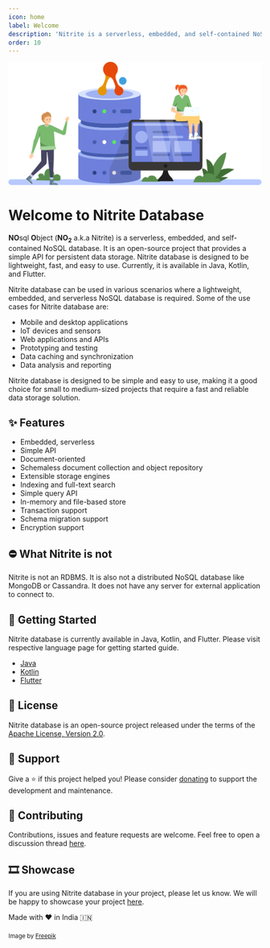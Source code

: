 ```yaml
---
icon: home
label: Welcome
description: 'Nitrite is a serverless, embedded, and self-contained NoSQL database. It is an open-source project that provides a simple API for persistent data storage. Nitrite database is designed to be lightweight, fast, and easy to use.' 
order: 10
---
```


![](assets/banner.svg)

# Welcome to Nitrite Database

**NO**sql **O**bject (**NO<sub>2</sub>** a.k.a Nitrite) is a serverless, embedded, and self-contained NoSQL database. It is an open-source project that provides a simple API for persistent data storage. Nitrite database is designed to be lightweight, fast, and easy to use. Currently, it is available in Java, Kotlin, and Flutter.

Nitrite database can be used in various scenarios where a lightweight, embedded, and serverless NoSQL database is required. Some of the use cases for Nitrite database are:

- Mobile and desktop applications
- IoT devices and sensors
- Web applications and APIs
- Prototyping and testing
- Data caching and synchronization
- Data analysis and reporting

Nitrite database is designed to be simple and easy to use, making it a good choice for small to medium-sized projects that require a fast and reliable data storage solution.

## ✨ Features

- Embedded, serverless
- Simple API
- Document-oriented
- Schemaless document collection and object repository
- Extensible storage engines
- Indexing and full-text search
- Simple query API
- In-memory and file-based store
- Transaction support
- Schema migration support
- Encryption support

## ⛔ What Nitrite is not

Nitrite is not an RDBMS. It is also not a distributed NoSQL database like MongoDB or Cassandra. It does not have any server for external application to connect to.

## 🚀 Getting Started

Nitrite database is currently available in Java, Kotlin, and Flutter. Please visit respective language page for getting started guide.

- [Java](/java-sdk/getting-started)
- [Kotlin](/kotlin-sdk/getting-started)
- [Flutter](/flutter-sdk/getting-started)

## 📝 License

Nitrite database is an open-source project released under the terms of the [Apache License, Version 2.0](https://www.apache.org/licenses/LICENSE-2.0.html).

## 🤝 Support

Give a ⭐️ if this project helped you! Please consider [donating](https://github.com/sponsors/anidotnet) to support the development and maintenance.

## 💚 Contributing

Contributions, issues and feature requests are welcome. Feel free to open a discussion thread [here](https://github.com/orgs/nitrite/discussions).

## 🎞️ Showcase

If you are using Nitrite database in your project, please let us know. We will be happy to showcase your project [here](/showcase).


Made with ♥️ in India 🇮🇳


<p><p>
<sub>
Image by <a href="https://www.freepik.com/free-vector/stock-exchange-data-concept_8850059.htm#fromView=search&term=database&track=sph&regularType=vector&page=1&position=23&uuid=8b3ed57e-0d09-4c37-ab68-0f1e0b08c2b8">Freepik</a>
</sub>
